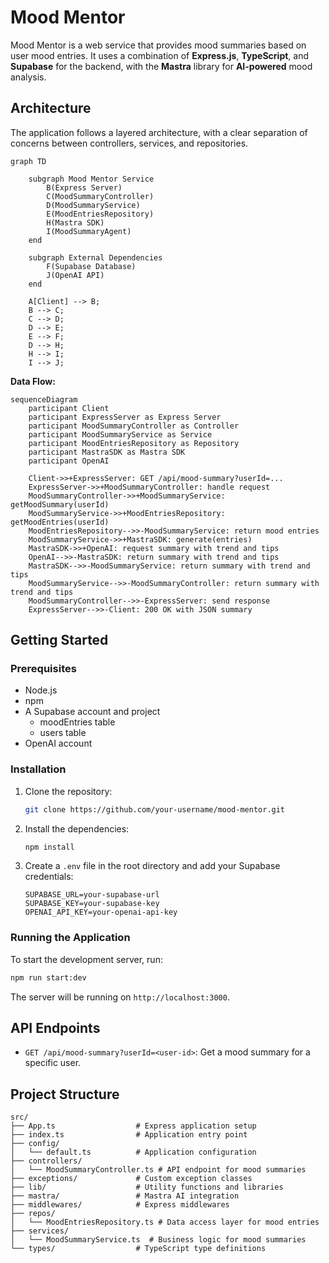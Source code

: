 # Mood Mentor

Mood Mentor is a web service that provides mood summaries based on user mood entries. It uses a combination of **Express.js**, **TypeScript**, and **Supabase** for the backend, with the **Mastra** library for **AI-powered** mood analysis.

## Architecture

The application follows a layered architecture, with a clear separation of concerns between controllers, services, and repositories.

```mermaid
graph TD

    subgraph Mood Mentor Service
        B(Express Server)
        C(MoodSummaryController)
        D(MoodSummaryService)
        E(MoodEntriesRepository)
        H(Mastra SDK)
        I(MoodSummaryAgent)
    end

    subgraph External Dependencies
        F(Supabase Database)
        J(OpenAI API)
    end

    A[Client] --> B;
    B --> C;
    C --> D;
    D --> E;
    E --> F;
    D --> H;
    H --> I;
    I --> J;
```

**Data Flow:**

```mermaid
sequenceDiagram
    participant Client
    participant ExpressServer as Express Server
    participant MoodSummaryController as Controller
    participant MoodSummaryService as Service
    participant MoodEntriesRepository as Repository
    participant MastraSDK as Mastra SDK
    participant OpenAI

    Client->>+ExpressServer: GET /api/mood-summary?userId=...
    ExpressServer->>+MoodSummaryController: handle request
    MoodSummaryController->>+MoodSummaryService: getMoodSummary(userId)
    MoodSummaryService->>+MoodEntriesRepository: getMoodEntries(userId)
    MoodEntriesRepository-->>-MoodSummaryService: return mood entries
    MoodSummaryService->>+MastraSDK: generate(entries)
    MastraSDK->>+OpenAI: request summary with trend and tips
    OpenAI-->>-MastraSDK: return summary with trend and tips
    MastraSDK-->>-MoodSummaryService: return summary with trend and tips
    MoodSummaryService-->>-MoodSummaryController: return summary with trend and tips
    MoodSummaryController-->>-ExpressServer: send response
    ExpressServer-->>-Client: 200 OK with JSON summary
```

## Getting Started

### Prerequisites

- Node.js
- npm
- A Supabase account and project 
  - moodEntries table 
  - users table
- OpenAI account

### Installation

1.  Clone the repository:
    ```bash
    git clone https://github.com/your-username/mood-mentor.git
    ```
2.  Install the dependencies:
    ```bash
    npm install
    ```
3.  Create a `.env` file in the root directory and add your Supabase credentials:
    ```
    SUPABASE_URL=your-supabase-url
    SUPABASE_KEY=your-supabase-key
    OPENAI_API_KEY=your-openai-api-key
    ```

### Running the Application

To start the development server, run:

```bash
npm run start:dev
```

The server will be running on `http://localhost:3000`.

## API Endpoints

- `GET /api/mood-summary?userId=<user-id>`: Get a mood summary for a specific user.

## Project Structure

```
src/
├── App.ts                  # Express application setup
├── index.ts                # Application entry point
├── config/
│   └── default.ts          # Application configuration
├── controllers/
│   └── MoodSummaryController.ts # API endpoint for mood summaries
├── exceptions/             # Custom exception classes
├── lib/                    # Utility functions and libraries
├── mastra/                 # Mastra AI integration
├── middlewares/            # Express middlewares
├── repos/
│   └── MoodEntriesRepository.ts # Data access layer for mood entries
├── services/
│   └── MoodSummaryService.ts  # Business logic for mood summaries
└── types/                  # TypeScript type definitions
```
